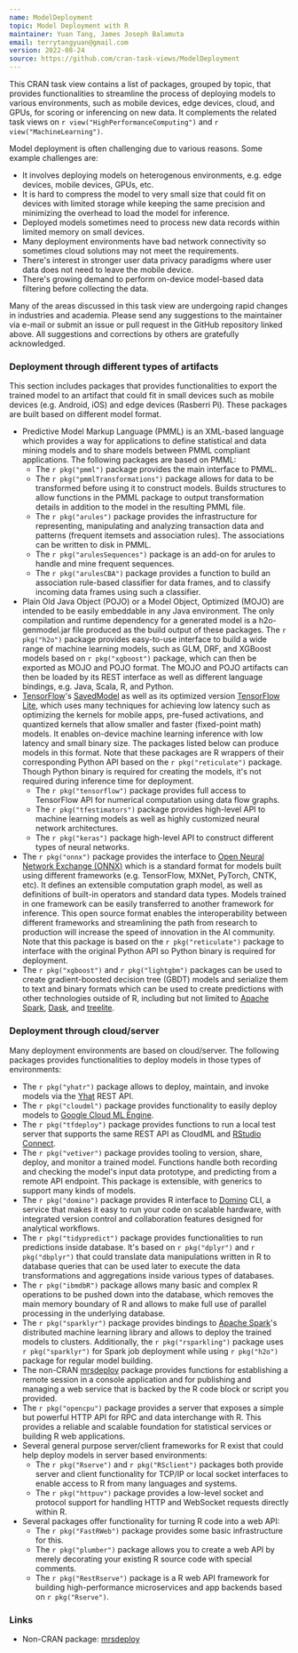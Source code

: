 ```yaml
---
name: ModelDeployment
topic: Model Deployment with R
maintainer: Yuan Tang, James Joseph Balamuta
email: terrytangyuan@gmail.com
version: 2022-08-24
source: https://github.com/cran-task-views/ModelDeployment
---
```


This CRAN task view contains a list of packages, grouped by topic, that
provides functionalities to streamline the process of deploying models
to various environments, such as mobile devices, edge devices, cloud,
and GPUs, for scoring or inferencing on new data. It complements the
related task views on `r view("HighPerformanceComputing")` and
`r view("MachineLearning")`.

Model deployment is often challenging due to various reasons. Some
example challenges are:

- It involves deploying models on heterogenous environments, e.g. edge
  devices, mobile devices, GPUs, etc.
- It is hard to compress the model to very small size that could fit
  on devices with limited storage while keeping the same precision and
  minimizing the overhead to load the model for inference.
- Deployed models sometimes need to process new data records within
  limited memory on small devices.
- Many deployment environments have bad network connectivity so
  sometimes cloud solutions may not meet the requirements.
- There's interest in stronger user data privacy paradigms where user
  data does not need to leave the mobile device.
- There's growing demand to perform on-device model-based data
  filtering before collecting the data.

Many of the areas discussed in this task view are undergoing rapid
changes in industries and academia. Please send any suggestions to the
maintainer via e-mail or submit an issue or pull request in the GitHub
repository linked above. All suggestions and corrections by others are
gratefully acknowledged.


### Deployment through different types of artifacts

This section includes packages that provides functionalities to export
the trained model to an artifact that could fit in small devices such as
mobile devices (e.g. Android, iOS) and edge devices (Rasberri Pi). These
packages are built based on different model format.

- Predictive Model Markup Language (PMML) is an XML-based language
  which provides a way for applications to define statistical and data
  mining models and to share models between PMML compliant
  applications. The following packages are based on PMML:
  - The `r pkg("pmml")` package provides the main
    interface to PMML.
  - The `r pkg("pmmlTransformations")` package allows
    for data to be transformed before using it to construct models.
    Builds structures to allow functions in the PMML package to
    output transformation details in addition to the model in the
    resulting PMML file.
  - The `r pkg("arules")` package provides the
    infrastructure for representing, manipulating and analyzing
    transaction data and patterns (frequent itemsets and association
    rules). The associations can be written to disk in PMML.
  - The `r pkg("arulesSequences")` package is an add-on
    for arules to handle and mine frequent sequences.
  - The `r pkg("arulesCBA")` package provides a function
    to build an association rule-based classifier for data frames,
    and to classify incoming data frames using such a classifier.
- Plain Old Java Object (POJO) or a Model Object, Optimized (MOJO) are
  intended to be easily embeddable in any Java environment. The only
  compilation and runtime dependency for a generated model is a
  h2o-genmodel.jar file produced as the build output of these
  packages. The `r pkg("h2o")` package provides
  easy-to-use interface to build a wide range of machine learning
  models, such as GLM, DRF, and XGBoost models based on
  `r pkg("xgboost")` package, which can then be exported
  as MOJO and POJO format. The MOJO and POJO artifacts can then be
  loaded by its REST interface as well as different language bindings,
  e.g. Java, Scala, R, and Python.
- [TensorFlow](https://www.tensorflow.org/)'s
  [SavedModel](https://www.tensorflow.org/api_docs/python/tf/saved_model)
  as well as its optimized version [TensorFlow
  Lite](https://www.tensorflow.org/mobile/tflite/), which uses many
  techniques for achieving low latency such as optimizing the kernels
  for mobile apps, pre-fused activations, and quantized kernels that
  allow smaller and faster (fixed-point math) models. It enables
  on-device machine learning inference with low latency and small
  binary size. The packages listed below can produce models in this
  format. Note that these packages are R wrappers of their
  corresponding Python API based on the
  `r pkg("reticulate")` package. Though Python binary is
  required for creating the models, it's not required during
  inference time for deployment.
  - The `r pkg("tensorflow")` package provides full
    access to TensorFlow API for numerical computation using data
    flow graphs.
  - The `r pkg("tfestimators")` package provides
    high-level API to machine learning models as well as highly
    customized neural network architectures.
  - The `r pkg("keras")` package high-level API to
    construct different types of neural networks.
- The `r pkg("onnx")` package provides the interface to
  [Open Neural Network Exchange (ONNX)](https://onnx.ai/) which is a
  standard format for models built using different frameworks (e.g.
  TensorFlow, MXNet, PyTorch, CNTK, etc). It defines an extensible
  computation graph model, as well as definitions of built-in
  operators and standard data types. Models trained in one framework
  can be easily transferred to another framework for inference. This
  open source format enables the interoperability between different
  frameworks and streamlining the path from research to production
  will increase the speed of innovation in the AI community. Note that
  this package is based on the `r pkg("reticulate")`
  package to interface with the original Python API so Python binary
  is required for deployment.
- The `r pkg("xgboost")` and
  `r pkg("lightgbm")` packages can be used to create
  gradient-boosted decision tree (GBDT) models and serialize them to
  text and binary formats which can be used to create predictions with
  other technologies outside of R, including but not limited to
  [Apache Spark](https://spark.apache.org/),
  [Dask](https://dask.org/), and
  [treelite](https://github.com/dmlc/treelite).

### Deployment through cloud/server

Many deployment environments are based on cloud/server. The following
packages provides functionalities to deploy models in those types of
environments:

- The `r pkg("yhatr")` package allows to deploy, maintain,
  and invoke models via the [Yhat](https://www.yhat.com) REST API.
- The `r pkg("cloudml")` package provides functionality to
  easily deploy models to [Google Cloud ML Engine](https://cloud.google.com/ml-engine/).
- The `r pkg("tfdeploy")` package provides functions to
  run a local test server that supports the same REST API as CloudML
  and [RStudio Connect](https://www.rstudio.com/products/connect/).
- The `r pkg("vetiver")` package provides tooling to version, share,
  deploy, and monitor a trained model. Functions handle both recording 
  and checking the model's input data prototype, and predicting from a 
  remote API endpoint. This package is extensible, with generics to
  support many kinds of models.
- The `r pkg("domino")` package provides R interface to
  [Domino](https://www.dominodatalab.com/) CLI, a service that makes
  it easy to run your code on scalable hardware, with integrated
  version control and collaboration features designed for analytical
  workflows.
- The `r pkg("tidypredict")` package provides
  functionalities to run predictions inside database. It's based on
  `r pkg("dplyr")` and `r pkg("dbplyr")` that
  could translate data manipulations written in R to database queries
  that can be used later to execute the data transformations and
  aggregations inside various types of databases.
- The `r pkg("ibmdbR")` package allows many basic and
  complex R operations to be pushed down into the database, which
  removes the main memory boundary of R and allows to make full use of
  parallel processing in the underlying database.
- The `r pkg("sparklyr")` package provides bindings to
  [Apache Spark](https://spark.apache.org/)'s distributed machine
  learning library and allows to deploy the trained models to
  clusters. Additionally, the `r pkg("rsparkling")`
  package uses `r pkg("sparklyr")` for Spark job
  deployment while using `r pkg("h2o")` package for
  regular model building.
- The non-CRAN
  [mrsdeploy](https://docs.microsoft.com/en-us/machine-learning-server/r-reference/mrsdeploy/mrsdeploy-package)
  package provides functions for establishing a remote session in a
  console application and for publishing and managing a web service
  that is backed by the R code block or script you provided.
- The `r pkg("opencpu")` package provides a server that
  exposes a simple but powerful HTTP API for RPC and data interchange
  with R. This provides a reliable and scalable foundation for
  statistical services or building R web applications.
- Several general purpose server/client frameworks for R exist that
  could help deploy models in server based environments:
  - The `r pkg("Rserve")` and
    `r pkg("RSclient")` packages both provide server and
    client functionality for TCP/IP or local socket interfaces to
    enable access to R from many languages and systems.
  - The `r pkg("httpuv")` package provides a low-level
    socket and protocol support for handling HTTP and WebSocket
    requests directly within R.
- Several packages offer functionality for turning R code into a web API:
  - The `r pkg("FastRWeb")` package provides some basic
    infrastructure for this.
  - The `r pkg("plumber")` package allows you to create
    a web API by merely decorating your existing R source code with
    special comments.
  - The `r pkg("RestRserve")` package is a R web API
    framework for building high-performance microservices and app
    backends based on `r pkg("Rserve")`.


### Links
- Non-CRAN package: [mrsdeploy](https://docs.microsoft.com/en-us/machine-learning-server/r-reference/mrsdeploy/mrsdeploy-package)
